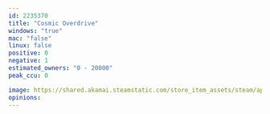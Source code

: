 ```yaml
---
id: 2235370
title: "Cosmic Overdrive"
windows: "true"
mac: "false"
linux: false
positive: 0
negative: 1
estimated_owners: "0 - 20000"
peak_ccu: 0

image: https://shared.akamai.steamstatic.com/store_item_assets/steam/apps/2235370/header.jpg?t=1684846753
opinions:
---
```

